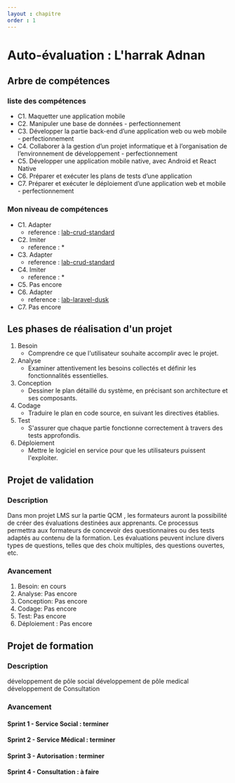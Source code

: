 ```yaml
---
layout : chapitre
order : 1
---
```

# Auto-évaluation : L'harrak Adnan

## Arbre de compétences
### liste des compétences
- C1. Maquetter une application mobile
- C2. Manipuler une base de données - perfectionnement
- C3. Développer la partie back-end d’une application web ou web mobile - perfectionnement
- C4. Collaborer à la gestion d’un projet informatique et à l’organisation de l’environnement de développement - perfectionnement
- C5. Développer une application mobile native, avec Android et React Native
- C6. Préparer et exécuter les plans de tests d’une application
- C7. Préparer et exécuter le déploiement d’une application web et mobile - perfectionnement
### Mon niveau de compétences
<!-- TODO : Mon niveau (Imiter,Adapter,Transposer) à chaque compétences -->
- C1. Adapter
    - reference : [lab-crud-standard](https://github.com/ADNANLH/lab-crud-standard.git)
- C2. Imiter
    - reference : *
- C3. Adapter
    - reference : [lab-crud-standard](https://github.com/ADNANLH/lab-crud-standard.git)
- C4. Imiter
    - reference : *
- C5. Pas encore
- C6. Adapter
    - reference : [lab-laravel-dusk](https://github.com/ADNANLH/lab_laravel_dusk.git)
- C7. Pas encore
## Les phases de réalisation d'un projet 

<!-- Donnez une description de chaque phase dnas un seul phrase -->

1. Besoin
    - Comprendre ce que l'utilisateur souhaite accomplir avec le projet.
2. Analyse
    - Examiner attentivement les besoins collectés et définir les fonctionnalités essentielles.
3. Conception
    - Dessiner le plan détaillé du système, en précisant son architecture et ses composants.
4. Codage
    - Traduire le plan en code source, en suivant les directives établies.
5. Test
    - S'assurer que chaque partie fonctionne correctement à travers des tests approfondis.
6. Déploiement 
    - Mettre le logiciel en service pour que les utilisateurs puissent l'exploiter.

## Projet de validation
### Description
Dans mon projet LMS sur la partie QCM , les formateurs auront la possibilité de créer des évaluations destinées aux apprenants. Ce processus permettra aux formateurs de concevoir des questionnaires ou des tests adaptés au contenu de la formation. Les évaluations peuvent inclure divers types de questions, telles que des choix multiples, des questions ouvertes, etc.
### Avancement
1. Besoin: en cours
2. Analyse: Pas encore
3. Conception: Pas encore
4. Codage: Pas encore
5. Test: Pas encore
6. Déploiement : Pas encore


## Projet de formation

### Description
développement de pôle social
développement de pôle medical
développement de Consultation


### Avancement
#### Sprint 1 - Service Social : **terminer**
#### Sprint 2 - Service Médical : **terminer**
#### Sprint 3 - Autorisation : **terminer**  
#### Sprint 4 - Consultation : **à faire**

